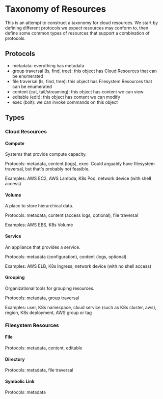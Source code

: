 # Taxonomy of Resources

This is an attempt to construct a taxonomy for cloud resources. We start by defining different protocols we expect resources may conform to, then define some common types of resources that support a combination of protocols.

## Protocols
- metadata: everything has metadata
- group traversal (ls, find, tree): this object has Cloud Resources that can be enumerated
- file traversal (ls, find, tree): this object has Filesystem Resources that can be enumerated
- content (cat, tail/streaming): this object has content we can view
- editable (edit): this object has content we can modify
- exec (bolt): we can invoke commands on this object

## Types

### Cloud Resources

#### Compute

Systems that provide compute capacity.

Protocols: metadata, content (logs), exec. Could arguably have filesystem traversal, but that's probably not feasible.

Examples: AWS EC2, AWS Lambda, K8s Pod, network device (with shell access)

#### Volume

A place to store hierarchical data.

Protocols: metadata, content (access logs, optional), file traversal

Examples: AWS EBS, K8s Volume

#### Service

An appliance that provides a service.

Protocols: metadata (configuration), content (logs, optional)

Examples: AWS ELB, K8s Ingress, network device (with no shell access)

#### Grouping

Organizational tools for grouping resources.

Protocols: metadata, group traversal

Examples: user, K8s namespace, cloud service (such as K8s cluster, aws), region, K8s deployment, AWS group or tag

### Filesystem Resources

#### File

Protocols: metadata, content, editable

#### Directory

Protocols: metadata, file traversal

#### Symbolic Link

Protocols: metadata

